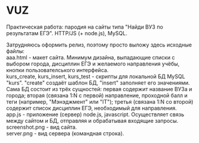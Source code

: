# VUZ
Практическая работа: пародия на сайты типа "Найди ВУЗ по результатам ЕГЭ". HTTP/JS (+ node.js), MySQL.  
  
Затрудняюсь оформить релиз, поэтому просто выложу здесь исходные файлы:  
aaa.html - макет сайта. Минимум дизайна, выпадающие списки с выбором города, дисциплин ЕГЭ и желаемого направления учёбы, кнопки пользователського интерфейса.  
kurs_create, kurs_insert, kurs_test - скрипты для локальной БД MySQL "kurs". "create" создаёт шаблон БД, "insert" заполняет его значениями. Сама БД состоит из трёх сущностей: первая содержит название ВУЗа и города; вторая (связана 1:N с первой) направление, проходной балл и теги (например, "Мэнэджмент" или "IT"); третья (связана 1:N со второй) содержит список дисциплин ЕГЭ, необходимый для направления.  
app.js - приложение (сервер) node.js, javascript. Осуществляет связь между сайтом и БД, отправляя и обрабатывая входящие запросы.
screenshot.png - вид сайта.  
server.png - вид сервера (командная строка).
